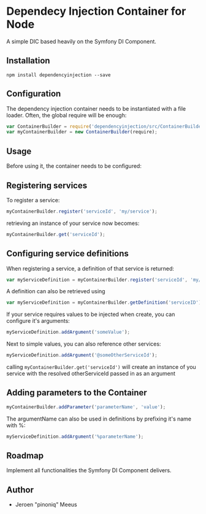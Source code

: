 # Dependecy Injection Container for Node

A simple DIC based heavily on the Symfony DI Component.

## Installation

```
npm install dependencyinjection --save
```

## Configuration

The dependency injection container needs to be instantiated with a file loader.
Often, the global require will be enough:

```javascript
var ContainerBuilder = require('dependencyinjection/src/ContainerBuilder');
var myContainerBuilder = new ContainerBuilder(require);
```

## Usage

Before using it, the container needs to be configured:

## Registering services
To register a service:

```javascript
myContainerBuilder.register('serviceId', 'my/service');
```

retrieving an instance of your service now becomes:

```javascript
myContainerBuilder.get('serviceId');
```

## Configuring service definitions

When registering a service, a definition of that service is returned:
```javascript
var myServiceDefinition = myContainerBuilder.register('serviceId', 'my/service');
```

A definition can also be retrieved using
 ```javascript
var myServiceDefinition = myContainerBuilder.getDefinition('serviceID');
```

If your service requires values to be injected when create, you can configure it's arguments:

```javascript
myServiceDefinition.addArgument('someValue');
```

Next to simple values, you can also reference other services:

```javascript
myServiceDefinition.addArgument('@someOtherServiceId');
```

calling ```myContainerBuilder.get('serviceId')``` will create an instance of you service with the resolved otherServiceId passed in as an argument

## Adding parameters to the Container

```javascript
myContainerBuilder.addParameter('parameterName', 'value');
```

The argumentName can also be used in definitions by prefixing it's name with %:

```javascript
myServiceDefinition.addArgument('%parameterName');
```

## Roadmap

Implement all functionalities the Symfony DI Component delivers.

## Author

 - Jeroen "pinoniq" Meeus
 